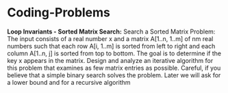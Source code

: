 # Coding-Problems
**Loop Invariants - Sorted Matrix Search:** Search a Sorted Matrix Problem: The input consists of a
real number x and a matrix A[1..n, 1..m] of nm real numbers such that each row A[i, 1..m] is sorted
from left to right and each column A[1..n, j] is sorted from top to bottom. The goal is to determine
if the key x appears in the matrix. Design and analyze an iterative algorithm for this problem that
examines as few matrix entries as possible. Careful, if you believe that a simple binary search solves
the problem. Later we will ask for a lower bound and for a recursive algorithm
